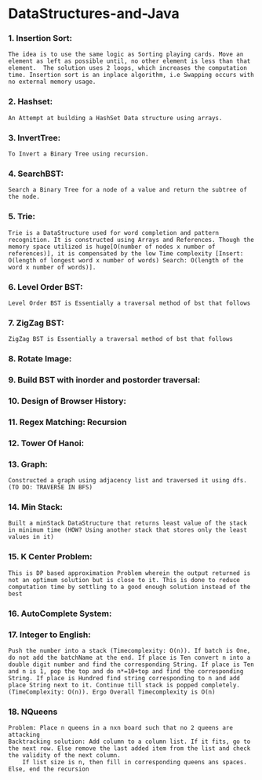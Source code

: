 # DataStructures-and-Java

### 1. Insertion Sort:
    The idea is to use the same logic as Sorting playing cards. Move an element as left as possible until, no other element is less than that element.  The solution uses 2 loops, which increases the computation time. Insertion sort is an inplace algorithm, i.e Swapping occurs with no external memory usage.
  
### 2. Hashset:
    An Attempt at building a HashSet Data structure using arrays.

### 3. InvertTree:
    To Invert a Binary Tree using recursion.  
  
 ### 4. SearchBST:
    Search a Binary Tree for a node of a value and return the subtree of the node.

### 5. Trie:
    Trie is a DataStructure used for word completion and pattern recognition. It is constructed using Arrays and References. Though the memory space utilized is huge[O(number of nodes x number of references)], it is compensated by the low Time complexity [Insert: O(length of longest word x number of words) Search: O(length of the word x number of words)].

### 6. Level Order BST:
    Level Order BST is Essentially a traversal method of bst that follows 
  
 ### 7. ZigZag BST:
    ZigZag BST is Essentially a traversal method of bst that follows
 
 ### 8. Rotate Image:
 
 ### 9. Build BST with inorder and postorder traversal:

### 10. Design of Browser History:

### 11. Regex Matching: Recursion

### 12. Tower Of Hanoi: 

### 13. Graph:
    Constructed a graph using adjacency list and traversed it using dfs. (TO DO: TRAVERSE IN BFS)
    
### 14. Min Stack:
    Built a minStack DataStructure that returns least value of the stack in minimum time (HOW? Using another stack that stores only the least values in it)
    
### 15. K Center Problem:
    This is DP based approximation Problem wherein the output returned is not an optimum solution but is close to it. This is done to reduce computation time by settling to a good enough solution instead of the best

### 16. AutoComplete System:

### 17. Integer to English:
    Push the number into a stack (Timecomplexity: O(n)). If batch is One, do not add the batchName at the end. If place is Ten convert n into a double digit number and find the corresponding String. If place is Ten and n is 1, pop the top and do n*=10+top and find the corresponding String. If place is Hundred find string corresponding to n and add place String next to it. Continue till stack is popped completely. (TimeComplexity: O(n)). Ergo Overall Timecomplexity is O(n)
    
### 18. NQueens
    Problem: Place n queens in a nxn board such that no 2 queens are attacking
    Backtracking solution: Add column to a column list. If it fits, go to the next row. Else remove the last added item from the list and check the validity of the next column. 
        If list size is n, then fill in corresponding queens ans spaces. Else, end the recursion
